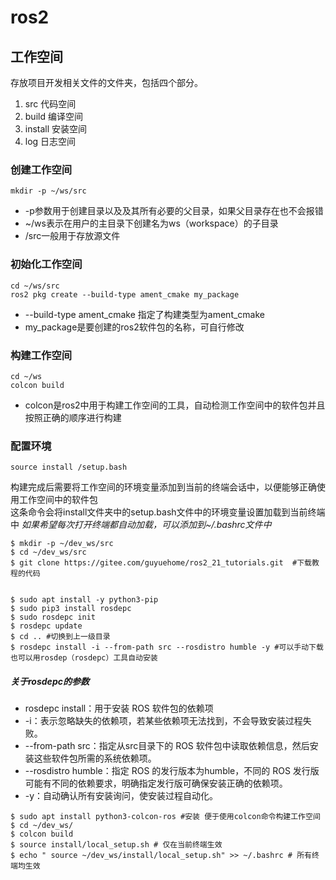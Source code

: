 # ros2

## 工作空间
存放项目开发相关文件的文件夹，包括四个部分。
1. src 代码空间
2. build 编译空间
3. install 安装空间
4. log 日志空间

### 创建工作空间
` mkdir -p ~/ws/src `

- -p参数用于创建目录以及及其所有必要的父目录，如果父目录存在也不会报错
- ~/ws表示在用户的主目录下创建名为ws（workspace）的子目录
- /src一般用于存放源文件

### 初始化工作空间
```
cd ~/ws/src
ros2 pkg create --build-type ament_cmake my_package
```

- --build-type ament_cmake 指定了构建类型为ament_cmake
- my_package是要创建的ros2软件包的名称，可自行修改

### 构建工作空间
```
cd ~/ws
colcon build
```

- colcon是ros2中用于构建工作空间的工具，自动检测工作空间中的软件包并且按照正确的顺序进行构建

### 配置环境
```
source install /setup.bash
```
构建完成后需要将工作空间的环境变量添加到当前的终端会话中，以便能够正确使用工作空间中的软件包  
这条命令会将install文件夹中的setup.bash文件中的环境变量设置加载到当前终端中
*如果希望每次打开终端都自动加载，可以添加到~/.bashrc文件中*

```
$ mkdir -p ~/dev_ws/src
$ cd ~/dev_ws/src
$ git clone https://gitee.com/guyuehome/ros2_21_tutorials.git  #下载教程的代码


$ sudo apt install -y python3-pip
$ sudo pip3 install rosdepc
$ sudo rosdepc init
$ rosdepc update
$ cd .. #切换到上一级目录
$ rosdepc install -i --from-path src --rosdistro humble -y #可以手动下载也可以用rosdep（rosdepc）工具自动安装
```
##### 关于rosdepc的参数
- rosdepc install：用于安装 ROS 软件包的依赖项
- -i：表示忽略缺失的依赖项，若某些依赖项无法找到，不会导致安装过程失败。
- --from-path src：指定从src目录下的 ROS 软件包中读取依赖信息，然后安装这些软件包所需的系统依赖项。
- --rosdistro humble：指定 ROS 的发行版本为humble，不同的 ROS 发行版可能有不同的依赖要求，明确指定发行版可确保安装正确的依赖项。
- -y：自动确认所有安装询问，使安装过程自动化。

```
$ sudo apt install python3-colcon-ros #安装 便于使用colcon命令构建工作空间
$ cd ~/dev_ws/
$ colcon build
$ source install/local_setup.sh # 仅在当前终端生效
$ echo " source ~/dev_ws/install/local_setup.sh" >> ~/.bashrc # 所有终端均生效
```
